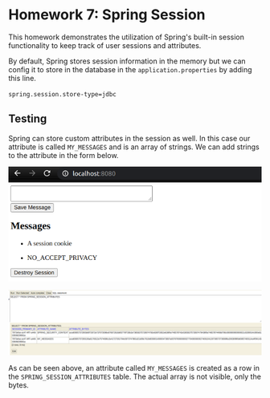 # Homework 7: Spring Session

This homework demonstrates the utilization of Spring's built-in session functionality to keep track of user sessions and attributes.

By default, Spring stores session information in the memory but we can config it to store in the database in the `application.properties` by adding this line.

`spring.session.store-type=jdbc`

## Testing

Spring can store custom attributes in the session as well. In this case our attribute is called `MY_MESSAGES` and is an array of strings. We can add strings to the attribute in the form below.

![data](docs/hw7-add-message.png)

![data](docs/hw7-add-message-h2.png)

As can be seen above, an attribute called `MY_MESSAGES` is created as a row in the `SPRING_SESSION_ATTRIBUTES` table. The actual array is not visible, only the bytes.
